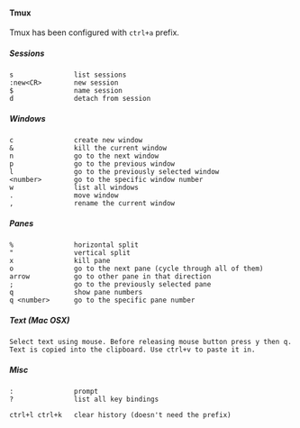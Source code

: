 #### Tmux

Tmux has been configured with `ctrl+a` prefix.

##### Sessions

    s               list sessions
    :new<CR>        new session
    $               name session
    d               detach from session

##### Windows

    c               create new window
    &               kill the current window
    n               go to the next window
    p               go to the previous window
    l               go to the previously selected window
    <number>        go to the specific window number
    w               list all windows
    .               move window
    ,               rename the current window

##### Panes

    %               horizontal split
    "               vertical split
    x               kill pane
    o               go to the next pane (cycle through all of them)
    arrow           go to other pane in that direction
    ;               go to the previously selected pane
    q               show pane numbers
    q <number>      go to the specific pane number

##### Text (Mac OSX)

    Select text using mouse. Before releasing mouse button press y then q.
    Text is copied into the clipboard. Use ctrl+v to paste it in.

##### Misc

    :               prompt
    ?               list all key bindings

    ctrl+l ctrl+k   clear history (doesn't need the prefix)
